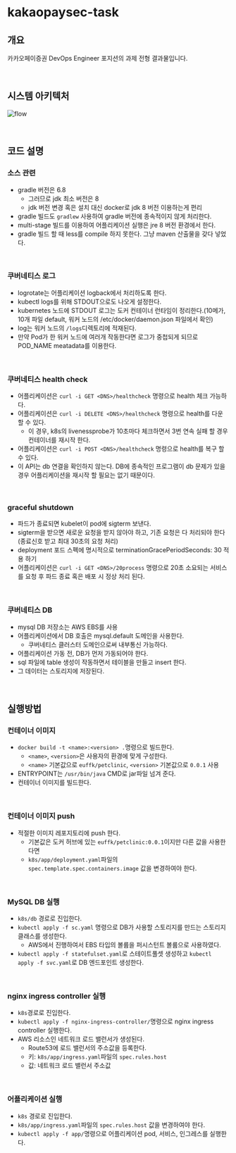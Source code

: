 # kakaopaysec-task

## 개요

카카오페이증권 DevOps Engineer 포지션의 과제 전형 결과물입니다.

&nbsp;

## 시스템 아키텍처

![flow](https://user-images.githubusercontent.com/33619494/107115480-584e6e80-68b0-11eb-81be-5fa6298abc1b.jpeg)

&nbsp;

## 코드 설명

### 소스 관련

- gradle 버전은 6.8
  - 그러므로 jdk 최소 버전은 8
  - jdk 버전 변경 혹은 설치 대신 docker로 jdk 8 버전 이용하는게 편리
- gradle 빌드도 `gradlew` 사용하여 gradle 버전에 종속적이지 않게 처리한다.
- multi-stage 빌드를 이용하여 어플리케이션 실행은 jre 8 버전 환경에서 한다.
- gradle 빌드 할 때 less를 compile 하지 못한다. 그냥 maven 산출물을 갖다 넣었다.

&nbsp;

### 쿠버네티스 로그

- logrotate는 어플리케이션 logback에서 처리하도록 한다.
- kubectl logs를 위해 STDOUT으로도 나오게 설정한다.
- kubernetes 노드에 STDOUT 로그는 도커 컨테이너 런타임이 정리한다.(10메가, 10개 파일 default, 워커 노드의 /etc/docker/daemon.json 파일에서 확인)
- log는 워커 노드의 `/logs`디렉토리에 적재된다.
- 만약 Pod가 한 워커 노드에 여러개 작동한다면 로그가 중첩되게 되므로 POD_NAME meatadata를 이용한다.

&nbsp;

### 쿠버네티스 health check

- 어플리케이션은 `curl -i GET <DNS>/healthcheck` 명령으로 health 체크 가능하다.
- 어플리케이션은 `curl -i DELETE <DNS>/healthcheck` 명령으로 health를 다운 할 수 있다.
  - 이 경우, k8s의 livenessprobe가 10초마다 체크하면서 3번 연속 실패 할 경우 컨테이너를 재시작 한다.
- 어플리케이션은 `curl -i POST <DNS>/healthcheck` 명령으로 health를 복구 할 수 있다.
- 이 API는 db 연결을 확인하지 않는다. DB에 종속적인 프로그램이 db 문제가 있을 경우 어플리케이션을 재시작 할 필요는 없기 때문이다.

&nbsp;

### graceful shutdown

- 파드가 종료되면 kubelet이 pod에 sigterm 보낸다.
- sigterm을 받으면 새로운 요청을 받지 않아야 하고, 기존 요청은 다 처리되야 한다(종료신호 받고 최대 30초의 요청 처리)
- deployment 포드 스펙에 명시적으로 terminationGracePeriodSeconds: 30 적용 하기
- 어플리케이션은 `curl -i GET <DNS>/20process` 명령으로 20초 소요되는 서비스를 요청 후 파드 종료 혹은 배포 시 정상 처리 된다.

&nbsp;

### 쿠버네티스 DB

- mysql DB 저장소는 AWS EBS를 사용
- 어플리케이션에서 DB 호출은 mysql.default 도메인을 사용한다.
  - 쿠버네티스 클러스터 도메인으로써 내부통신 가능하다.
- 어플리케이션 가동 전, DB가 먼저 가동되어야 한다.
- sql 파일에 table 생성이 작동하면서 테이블을 만들고 insert 한다.
- 그 데이터는 스토리지에 저장된다.

&nbsp;

## 실행방법

### 컨테이너 이미지

- `docker build -t <name>:<version> .`명령으로 빌드한다.
  - `<name>`, `<version>`은 사용자의 환경에 맞게 구성한다.
  - `<name>` 기본값으로 `euffk/petclinic`, `<version>` 기본값으로 `0.0.1` 사용
- ENTRYPOINT는 `/usr/bin/java` CMD로 jar파일 넘겨 준다.
- 컨테이너 이미지를 빌드한다.

&nbsp;

### 컨테이너 이미지 push

- 적절한 이미지 레포지토리에 push 한다.
  - 기본값은 도커 허브에 있는 `euffk/petclinic:0.0.1`이지만 다른 값을 사용한다면
  - `k8s/app/deployment.yaml`파일의 `spec.template.spec.containers.image` 값을 변경하여야 한다.

&nbsp;

### MySQL DB 실행

- `k8s/db` 경로로 진입한다.
- `kubectl apply -f sc.yaml` 명령으로 DB가 사용할 스토리지를 만드는 스토리지 클래스를 생성한다.
  - AWS에서 진행하여서 EBS 타입의 볼륨을 퍼시스턴트 볼륨으로 사용하였다.
- `kubectl apply -f statefulset.yaml`로 스테이트풀셋 생성하고 `kubectl apply -f svc.yaml`로 DB 엔드포인트 생성한다.

&nbsp;

### nginx ingress controller 실행

- `k8s`경로로 진입한다.
- `kubectl apply -f nginx-ingress-controller/`명령으로 nginx ingress controller 실행한다.
- AWS 리소스인 네트워크 로드 밸런서가 생성된다.
  - Route53에 로드 밸런서의 주소값을 등록한다.
  - 키: `k8s/app/ingress.yaml`파일의 `spec.rules.host`
  - 값: 네트워크 로드 밸런서 주소값

&nbsp;

### 어플리케이션 실행

- `k8s` 경로로 진입한다.
- `k8s/app/ingress.yaml`파일의 `spec.rules.host` 값을 변경하여야 한다.
- `kubectl apply -f app/`명령으로 어플리케이션 pod, 서비스, 인그레스를 실행한다.

